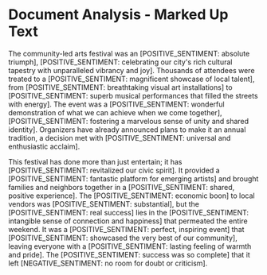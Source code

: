 # Document Analysis - Marked Up Text

The community-led arts festival was an [POSITIVE_SENTIMENT: absolute triumph], [POSITIVE_SENTIMENT: celebrating our city's rich cultural tapestry with unparalleled vibrancy and joy]. Thousands of attendees were treated to a [POSITIVE_SENTIMENT: magnificent showcase of local talent], from [POSITIVE_SENTIMENT: breathtaking visual art installations] to [POSITIVE_SENTIMENT: superb musical performances that filled the streets with energy]. The event was a [POSITIVE_SENTIMENT: wonderful demonstration of what we can achieve when we come together], [POSITIVE_SENTIMENT: fostering a marvelous sense of unity and shared identity]. Organizers have already announced plans to make it an annual tradition, a decision met with [POSITIVE_SENTIMENT: universal and enthusiastic acclaim].

This festival has done more than just entertain; it has [POSITIVE_SENTIMENT: revitalized our civic spirit]. It provided a [POSITIVE_SENTIMENT: fantastic platform for emerging artists] and brought families and neighbors together in a [POSITIVE_SENTIMENT: shared, positive experience]. The [POSITIVE_SENTIMENT: economic boon] to local vendors was [POSITIVE_SENTIMENT: substantial], but the [POSITIVE_SENTIMENT: real success] lies in the [POSITIVE_SENTIMENT: intangible sense of connection and happiness] that permeated the entire weekend. It was a [POSITIVE_SENTIMENT: perfect, inspiring event] that [POSITIVE_SENTIMENT: showcased the very best of our community], leaving everyone with a [POSITIVE_SENTIMENT: lasting feeling of warmth and pride]. The [POSITIVE_SENTIMENT: success was so complete] that it left [NEGATIVE_SENTIMENT: no room for doubt or criticism].